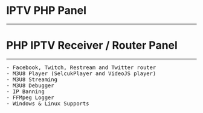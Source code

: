 # IPTV PHP Panel
<hr></hr>
<h1>PHP IPTV Receiver / Router Panel</h1>
<hr></hr>
<pre>
- Facebook, Twitch, Restream and Twitter router
- M3U8 Player (SelcukPlayer and VideoJS player)
- M3U8 Streaming
- M3U8 Debugger
- IP Banning
- FFMpeg Logger
- Windows & Linux Supports
</pre>
